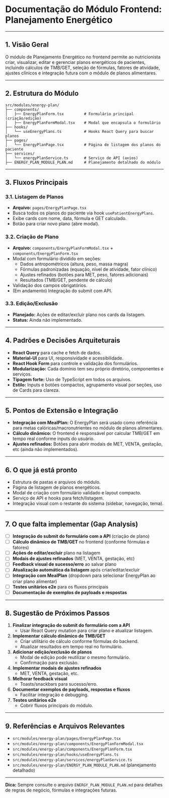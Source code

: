 # Documentação do Módulo Frontend: Planejamento Energético

---

## 1. Visão Geral

O módulo de Planejamento Energético no frontend permite ao nutricionista criar, visualizar, editar e gerenciar planos energéticos de pacientes, incluindo cálculos de TMB/GET, seleção de fórmulas, fatores de atividade, ajustes clínicos e integração futura com o módulo de planos alimentares.

---

## 2. Estrutura do Módulo

```
src/modules/energy-plan/
├── components/
│   ├── EnergyPlanForm.tsx         # Formulário principal (criação/edição)
│   ├── EnergyPlanFormModal.tsx    # Modal que encapsula o formulário
├── hooks/
│   └── useEnergyPlans.ts          # Hooks React Query para buscar planos
├── pages/
│   └── EnergyPlanPage.tsx         # Página de listagem dos planos do paciente
├── services/
│   └── energyPlanService.ts       # Serviço de API (axios)
├── ENERGY_PLAN_MODULE_PLAN.md     # Planejamento detalhado do módulo
```

---

## 3. Fluxos Principais

### 3.1. Listagem de Planos

- **Arquivo:** `pages/EnergyPlanPage.tsx`
- Busca todos os planos do paciente via hook `usePatientEnergyPlans`.
- Exibe cards com nome, data, fórmula e GET calculado.
- Botão para criar novo plano (abre modal).

### 3.2. Criação de Plano

- **Arquivo:** `components/EnergyPlanFormModal.tsx` + `components/EnergyPlanForm.tsx`
- Modal com formulário dividido em seções:
  - Dados antropométricos (altura, peso, massa magra)
  - Fórmulas padronizadas (equação, nível de atividade, fator clínico)
  - Ajustes refinados (botões para MET, peso, fatores adicionais)
  - Resultados (TMB/GET, pendente de cálculo)
- Validação dos campos obrigatórios.
- (Em andamento) Integração do submit com API.

### 3.3. Edição/Exclusão

- **Planejado:** Ações de editar/excluir plano nos cards da listagem.
- **Status:** Ainda não implementado.

---

## 4. Padrões e Decisões Arquiteturais

- **React Query** para cache e fetch de dados.
- **Material-UI** para UI, responsividade e acessibilidade.
- **React Hook Form** para controle e validação dos formulários.
- **Modularização:** Cada domínio tem seu próprio diretório, componentes e serviços.
- **Tipagem forte:** Uso de TypeScript em todos os arquivos.
- **Estilo:** Inputs e botões compactos, agrupamento visual por seções, uso de Cards para clareza.

---

## 5. Pontos de Extensão e Integração

- **Integração com MealPlan:** O EnergyPlan será usado como referência para metas calóricas/macronutrientes no módulo de planos alimentares.
- **Cálculo dinâmico:** O frontend é responsável por calcular TMB/GET em tempo real conforme inputs do usuário.
- **Ajustes refinados:** Botões para abrir modais de MET, VENTA, gestação, etc (ainda não implementados).

---

## 6. O que já está pronto

- Estrutura de pastas e arquivos do módulo.
- Página de listagem de planos energéticos.
- Modal de criação com formulário validado e layout compacto.
- Serviço de API e hooks para fetch/listagem.
- Integração visual com o restante do sistema (sidebar, navegação, tema).

---

## 7. O que falta implementar (Gap Analysis)

- [ ] **Integração do submit do formulário com a API** (criação de plano)
- [ ] **Cálculo dinâmico de TMB/GET** no frontend (conforme fórmulas e fatores)
- [ ] **Ações de editar/excluir** plano na listagem
- [ ] **Modais de ajustes refinados** (MET, VENTA, gestação, etc)
- [ ] **Feedback visual de sucesso/erro** ao salvar plano
- [ ] **Atualização automática da listagem** após criar/editar/excluir
- [ ] **Integração com MealPlan** (dropdown para selecionar EnergyPlan ao criar plano alimentar)
- [ ] **Testes unitários e2e** para os fluxos principais
- [ ] **Documentação de exemplos de payloads e respostas**

---

## 8. Sugestão de Próximos Passos

1. **Finalizar integração do submit do formulário com a API**
   - Usar React Query mutation para criar plano e atualizar listagem.
2. **Implementar cálculo dinâmico de TMB/GET**
   - Criar utilitário de cálculo conforme fórmulas do backend.
   - Atualizar resultados em tempo real no formulário.
3. **Adicionar edição/exclusão de planos**
   - Modal de edição pode reutilizar o mesmo formulário.
   - Confirmação para exclusão.
4. **Implementar modais de ajustes refinados**
   - MET, VENTA, gestação, etc.
5. **Melhorar feedback visual**
   - Toasts/snackbars para sucesso/erro.
6. **Documentar exemplos de payloads, respostas e fluxos**
   - Facilitar integração e debugging.
7. **Testes unitários e2e**
   - Cobrir fluxos principais do módulo.

---

## 9. Referências e Arquivos Relevantes

- `src/modules/energy-plan/pages/EnergyPlanPage.tsx`
- `src/modules/energy-plan/components/EnergyPlanFormModal.tsx`
- `src/modules/energy-plan/components/EnergyPlanForm.tsx`
- `src/modules/energy-plan/hooks/useEnergyPlans.ts`
- `src/modules/energy-plan/services/energyPlanService.ts`
- `src/modules/energy-plan/ENERGY_PLAN_MODULE_PLAN.md` (planejamento detalhado)

---

**Dica:** Sempre consulte o arquivo `ENERGY_PLAN_MODULE_PLAN.md` para detalhes de regras de negócio, fórmulas e integrações futuras.
